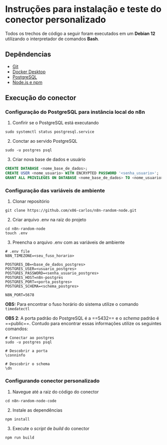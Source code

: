 # Instruções para instalação e teste do conector personalizado

Todos os trechos de código a seguir foram executados em um **Debian 12** utilizando o interpretador de comandos **Bash**.

## Depêndencias

- [Git](https://git-scm.com/downloads)
- [Docker Desktop](https://docs.docker.com/get-started/get-docker/)
- [PostgreSQL](https://www.postgresql.org/download/)
- [Node.js e npm](https://nodejs.org/en/download)

## Execução do conector

### Configuração do PostgreSQL para instância local do n8n

1. Confirir se o PostgreSQL está executando

```console
sudo systemctl status postgresql.service
```

2. Conctar ao servido PostgreSQL

```console
sudo -u postgres psql
```

3. Criar nova base de dados e usuário

```sql
CREATE DATABASE <nome_base_de_dados>;
CREATE USER <nome_usuario> WITH ENCRYPTED PASSWORD '<senha_usuario>';
GRANT ALL PRIVILEGES ON DATABASE <nome_base_de_dados> TO <nome_usuario>;
```

### Configuração das variáveis de ambiente

1. Clonar repositório

```console
git clone https://github.com/x86-carlos/n8n-random-node.git
```

2. Criar arquivo .env na raiz do projeto

```console
cd n8n-random-node
touch .env
```
3. Preencha o arquivo .env com as variáveis de ambiente

```console
# .env file
N8N_TIMEZONE=<seu_fuso_horario>

POSTGRES_DB=<base_de_dados_postgres>
POSTGRES_USER=<usuario_postgres>
POSTGRES_PASSWORD=<senha_usuario_postgres>
POSTGRES_HOST=n8n-postgres
POSTGRES_PORT=<porta_postgres>
POSTGRES_SCHEMA=<schema_postgres>

N8N_PORT=5678
```
**OBS:** Para encontrar o fuso horário do sistema utilize o comando ``timedatectl``

**OBS 2**: A porta padrão do PostgreSQL é a ==5432== e o *schema* padrão é ==public==. Contudo para encontrar essas informações utilize os seguintes comandos: 

```console
# Conectar ao postgres
sudo -u postgres psql

# Descobrir a porta
\conninfo

# Descobrir o schema
\dn
```
### Configurando conector personalizado

1. Navegue até a raiz do código do conector

```console
cd n8n-random-node-code
```
2. Instale as dependências

```console
npm install
```
3. Execute o *script* de *build* do conector

```console
npm run build
```

